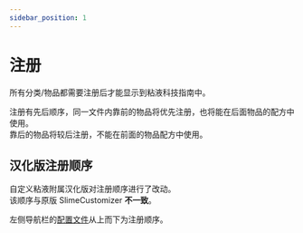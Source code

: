```yaml
---
sidebar_position: 1
---
```


# 注册

所有分类/物品都需要注册后才能显示到粘液科技指南中。

注册有先后顺序，同一文件内靠前的物品将优先注册，也将能在后面物品的配方中使用。  
靠后的物品将较后注册，不能在前面的物品配方中使用。

## 汉化版注册顺序

自定义粘液附属汉化版对注册顺序进行了改动。  
该顺序与原版 SlimeCustomizer **不一致**。

左侧导航栏的[配置文件](../config/)从上而下为注册顺序。
